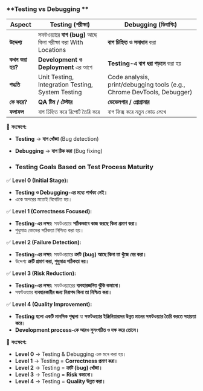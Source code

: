 ### **Testing vs Debugging **  

| Aspect           | **Testing (পরীক্ষা)** | **Debugging (ডিবাগিং)** |
|-----------------|--------------------|--------------------|
| **উদ্দেশ্য** | সফটওয়্যারে **বাগ (bug)** আছে কিনা পরীক্ষা করা With Locations | **বাগ চিহ্নিত ও সমাধান** করা |
| **কখন করা হয়?** | **Development ও Deployment** এর আগে | **Testing-এ বাগ ধরা পড়লে** করা হয় |
| **পদ্ধতি** | Unit Testing, Integration Testing, System Testing | Code analysis, print/debugging tools (e.g., Chrome DevTools, Debugger) |
| **কে করে?** | **QA টিম / টেস্টার** | **ডেভেলপার / প্রোগ্রামার** |
| **ফলাফল** | বাগ চিহ্নিত করে রিপোর্ট তৈরি করে | বাগ ফিক্স করে নতুন কোড লেখে |

🔹 **সংক্ষেপে:**  
- **Testing** → **বাগ খোঁজা** (Bug detection)  
- **Debugging** → **বাগ ঠিক করা** (Bug fixing)

- ### **Testing Goals Based on Test Process Maturity**  

✅ **Level 0 (Initial Stage):**  
- **Testing ও Debugging-এর মধ্যে পার্থক্য নেই।**  
- একে অপরের মতোই বিবেচিত হয়।  

✅ **Level 1 (Correctness Focused):**  
- **Testing-এর লক্ষ্য:** সফটওয়্যার **সঠিকভাবে কাজ করছে কিনা প্রমাণ করা।**  
- শুধুমাত্র কোডের সঠিকতা নিশ্চিত করা হয়।  

✅ **Level 2 (Failure Detection):**  
- **Testing-এর লক্ষ্য:** সফটওয়্যারে **ত্রুটি (bug) আছে কিনা তা খুঁজে বের করা।**  
- উদ্দেশ্য **ত্রুটি প্রমাণ করা, শুধুমাত্র সঠিকতা নয়।**  

✅ **Level 3 (Risk Reduction):**  
- **Testing-এর লক্ষ্য:** সফটওয়্যারের **ব্যবহারজনিত ঝুঁকি কমানো।**  
- সফটওয়্যার **ব্যবহারকারীর জন্য নিরাপদ কিনা তা নিশ্চিত করা।**  

✅ **Level 4 (Quality Improvement):**  
- **Testing হলো একটি মানসিক শৃঙ্খলা** যা **সফটওয়্যার ইঞ্জিনিয়ারদের উন্নত মানের সফটওয়্যার তৈরি করতে সহায়তা করে।**  
- **Development process-কে আরও সুসংগঠিত ও দক্ষ করে তোলে।**  

🔹 **সংক্ষেপে:**  
- **Level 0** → Testing & Debugging এক মনে করা হয়।  
- **Level 1** → Testing = **Correctness প্রমাণ করা।**  
- **Level 2** → Testing = **ত্রুটি (bug) খোঁজা।**  
- **Level 3** → Testing = **Risk কমানো।**  
- **Level 4** → Testing = **Quality উন্নত করা।**
